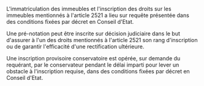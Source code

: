 L'immatriculation des immeubles et l'inscription des droits sur les immeubles mentionnés à l'article 2521 a lieu sur requête présentée dans des conditions fixées par décret en Conseil d'Etat.

Une pré-notation peut être inscrite sur décision judiciaire dans le but d'assurer à l'un des droits mentionnés à l'article 2521 son rang d'inscription ou de garantir l'efficacité d'une rectification ultérieure.

Une inscription provisoire conservatoire est opérée, sur demande du requérant, par le conservateur pendant le délai imparti pour lever un obstacle à l'inscription requise, dans des conditions fixées par décret en Conseil d'Etat.
